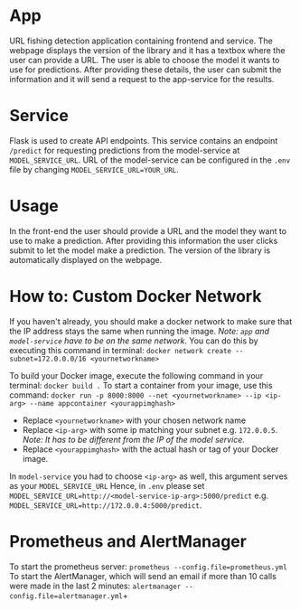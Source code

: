 # App

URL fishing detection application containing frontend and service.
The webpage displays the version of the library and it has a textbox where the user can provide a URL.
The user is able to choose the model it wants to use for predictions. After providing these details,
the user can submit the information and it will send a request to the app-service for the results.

# Service

Flask is used to create API endpoints.
This service contains an endpoint `/predict` for requesting predictions from the model-service at `MODEL_SERVICE_URL`.
URL of the model-service can be configured in the `.env` file by changing `MODEL_SERVICE_URL=YOUR_URL`.

# Usage

In the front-end the user should provide a URL and the model they want to use to make a prediction.
After providing this information the user clicks submit to let the model make a prediction.
The version of the library is automatically displayed on the webpage.

# How to: Custom Docker Network

If you haven't already, you should make a docker network to make sure that the IP address stays the same when running the image.
_Note: `app` and `model-service` have to be on the same network_.
You can do this by executing this command in terminal: `docker network create --subnet=172.0.0.0/16 <yournetworkname>`

To build your Docker image, execute the following command in your terminal: `docker build .`
To start a container from your image, use this command: `docker run -p 8000:8000 --net <yournetworkname> --ip <ip-arg> --name appcontainer <yourappimghash>`

- Replace `<yournetworkname>` with your chosen network name
- Replace `<ip-arg>` with some ip matching your subnet e.g. `172.0.0.5`. _Note: It has to be different from the IP of the model service._
- Replace `<yourappimghash>` with the actual hash or tag of your Docker image.

In `model-service` you had to choose `<ip-arg>` as well, this argument serves as your `MODEL_SERVICE_URL`
Hence, in `.env` please set `MODEL_SERVICE_URL=http://<model-service-ip-arg>:5000/predict` e.g. `MODEL_SERVICE_URL=http://172.0.0.4:5000/predict`.

# Prometheus and AlertManager

To start the prometheus server: `prometheus --config.file=prometheus.yml`
To start the AlertManager, which will send an email if more than 10 calls were made in the last 2 minutes: `alertmanager --config.file=alertmanager.yml`+
